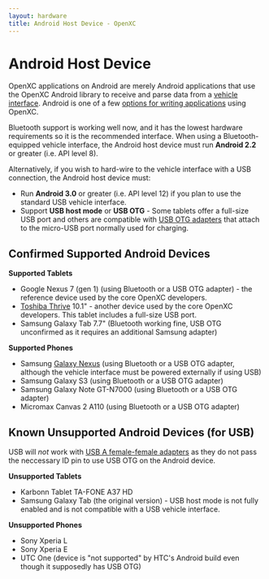 ```yaml
---
layout: hardware
title: Android Host Device - OpenXC
---
```


<div class="page-header">
    <h1>Android Host Device</h1>
</div>

OpenXC applications on Android are merely Android applications that use the
OpenXC Android library to receive and parse data from a <a href="">vehicle
interface</a>. Android is one of a few [options for writing
applications](/host-devices/index.html) using OpenXC.

Bluetooth support is working well now, and it has the lowest hardware
requirements so it is the recommended interface.
When using a Bluetooth-equipped vehicle interface, the Android host
device must run **Android 2.2** or greater (i.e. API level 8).

Alternatively, if you wish to hard-wire to the vehicle interface with a USB
connection, the Android host device must:

* Run **Android 3.0** or greater (i.e. API level 12) if you plan to
  use the standard USB vehicle interface.
* Support **USB host mode** or **USB OTG** - Some tablets offer a full-size USB
  port and others are compatible with [USB OTG
  adapters](http://www.monoprice.com/products/product.asp?c_id=108&cp_id=10833&cs_id=1083314&p_id=9724&format=2)
  that attach to the micro-USB port normally used for charging.

<div class="page-header">
    <h2>Confirmed Supported Android Devices</h2>
</div>

**Supported Tablets**

* Google Nexus 7 (gen 1) (using Bluetooth or a USB OTG adapter) - the reference device
  used by the core OpenXC developers.
* [Toshiba Thrive][thrive] 10.1" - another device used by the core OpenXC
  developers. This tablet includes a full-size USB port.
* Samsung Galaxy Tab 7.7" (Bluetooth working fine, USB OTG unconfirmed as it
  requires an additional Samsung adapter)

**Supported Phones**

* Samsung [Galaxy Nexus][galaxynexus] (using Bluetooth or a USB OTG adapter,
  although the vehicle interface must be powered externally if using USB)
* Samsung Galaxy S3 (using Bluetooth or a USB OTG adapter)
* Samsung Galaxy Note GT-N7000 (using Bluetooth or a USB OTG adapter)
* Micromax Canvas 2 A110 (using Bluetooth or a USB OTG adapter)

<div class="page-header">
    <h2>Known Unsupported Android Devices (for USB)</h2>
</div>

USB will *not* work with [USB A female-female
adapters](http://www.monoprice.com/products/product.asp?c_id=103&cp_id=10314&cs_id=1031401&p_id=362&seq=1&format=2)
as they do not pass the neccessary ID pin to use USB OTG on the Android device.

**Unsupported Tablets**

* Karbonn Tablet TA-FONE A37 HD
* Samsung Galaxy Tab (the original version) - USB host mode is not fully enabled
  and is not compatible with a USB vehicle interface.

**Unsupported Phones**

* Sony Xperia L
* Sony Xperia E
* UTC One (device is "not supported" by HTC's Android build even though it
  supposedly has USB OTG)

[thrive]: http://us.toshiba.com/tablets/thrive/10-inch/
[galaxynexus]: http://www.google.com/nexus/
[USB devices]: http://developer.android.com/guide/topics/connectivity/usb/index.html

